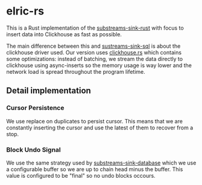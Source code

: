 # elric-rs

This is a Rust implementation of the [substreams-sink-rust](https://github.com/streamingfast/substreams-sink-rust) with focus to insert data into Clickhouse as fast as possible.

The main difference between this and [sustreams-sink-sql](https://github.com/streamingfast/substreams-sink-sql) is about the clickhouse driver used. Our version uses [clickhouse.rs](https://github.com/loyd/clickhouse.rs) which contains some optimizations: instead of batching, we stream the data directly to clickhouse using async-inserts so the memory usage is way lower and the network load is spread throughout the program lifetime.

## Detail implementation

### Cursor Persistence

We use replace on duplicates to persist cursor. This means that we are constantly inserting the cursor and use the latest of them to recover from a stop.


### Block Undo Signal

We use the same strategy used by [substreams-sink-database](https://github.com/streamingfast/substreams-sink-sql) which we use a configurable buffer so we are up to chain head minus the buffer. This value is configured to be "final" so no undo blocks occours.
